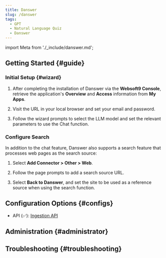 ```yaml
---
title: Danswer
slug: /danswer
tags:
  - GPT
  - Natural Language Quiz
  - Danswer
---
```


import Meta from './\_include/danswer.md';

<Meta name="meta" />

## Getting Started {#guide}

### Initial Setup {#wizard}

1. After completing the installation of Danswer via the **Websoft9 Console**, retrieve the application's **Overview** and **Access** information from **My Apps**.

2. Visit the URL in your local browser and set your email and password.

3. Follow the wizard prompts to select the LLM model and set the relevant parameters to use the Chat function.

### Configure Search

In addition to the chat feature, Danswer also supports a search feature that processes web pages as the search source:

1. Select **Add Connector > Other > Web**.

2. Follow the page prompts to add a search source URL.

3. Select **Back to Danswer**, and set the site to be used as a reference source when using the search function.

## Configuration Options {#configs}

- API (✅): [Ingestion API](https://docs.danswer.dev/backend_apis/ingestion)

## Administration {#administrator}

## Troubleshooting {#troubleshooting}
